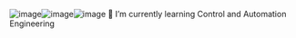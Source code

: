![image](https://user-images.githubusercontent.com/84259641/118385680-5b899100-b63b-11eb-8bf9-5e1f9b7e6a19.png)![image](https://user-images.githubusercontent.com/84259641/118385682-62b09f00-b63b-11eb-87c9-c3814fe24c35.png)![image](https://user-images.githubusercontent.com/84259641/118385685-66442600-b63b-11eb-990d-5761c930d656.png)
🌱 I’m currently learning Control and Automation Engineering

<!---
longlam071/longlam071 is a ✨ special ✨ repository because its `README.md` (this file) appears on your GitHub profile.
You can click the Preview link to take a look at your changes.
--->
